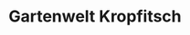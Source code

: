 ---
title: "Gartenwelt Kropfitsch"
url: /klagenfurt-am-woerthersee/gartenwelt-kropfitsch/
shop: Garten-Center
---